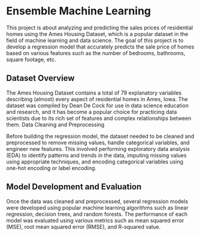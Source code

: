 # Ensemble Machine Learning

This project is about analyzing and predicting the sales prices of residential homes using the Ames Housing Dataset, which is a popular dataset in the field of machine learning and data science. The goal of this project is to develop a regression model that accurately predicts the sale price of homes based on various features such as the number of bedrooms, bathrooms, square footage, etc.

## Dataset Overview

The Ames Housing Dataset contains a total of 79 explanatory variables describing (almost) every aspect of residential homes in Ames, Iowa. The dataset was compiled by Dean De Cock for use in data science education and research, and it has become a popular choice for practicing data scientists due to its rich set of features and complex relationships between them.
Data Cleaning and Preprocessing

Before building the regression model, the dataset needed to be cleaned and preprocessed to remove missing values, handle categorical variables, and engineer new features. This involved performing exploratory data analysis (EDA) to identify patterns and trends in the data, imputing missing values using appropriate techniques, and encoding categorical variables using one-hot encoding or label encoding.

## Model Development and Evaluation

Once the data was cleaned and preprocessed, several regression models were developed using popular machine learning algorithms such as linear regression, decision trees, and random forests. The performance of each model was evaluated using various metrics such as mean squared error (MSE), root mean squared error (RMSE), and R-squared value.
